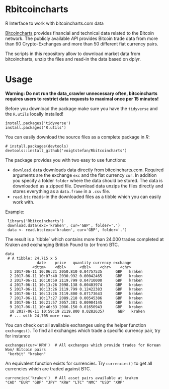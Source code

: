 # Rbitcoincharts
R Interface to work with bitcoincharts.com data

[Bitcoincharts](https://bitcoincharts.com/) provides financial and technical data related to the Bitcoin network. The publicly available *API* provides Bitcoin trade data from more than 90 Crypto-Exchanges and more than 50 different fiat currency pairs. 

The scripts in this repository allow to download market data from bitcoincharts, unzip the files and read-in the data based on dplyr. 

# Usage
**Warning: Do not run the data_crawler unnecessary often, bitcoincharts requires users to restrict data requests to maximal once per 15 minutes!**

Before you download the package make sure you have the `tidyverse` and the `R.utils` locally installed!

    install.packages('tidyverse')
    install.packages('R.utils')
 
You can easily download the source files as a complete package in *R*:

    # install.packages(devtools)
    devtools::install_github('voigtstefan/Rbitcoincharts')
    
    
The package provides you with two easy to use functions:
  - `download.data` downloads data directly from bitcoincharts.com. Required arguments are the exchange `exc` and the fiat currency `cur`. In addition you specify a folder `folder` where the data should be stored. The data is downloaded as a zipped file. Download data unzips the files directly and stores everything as a `data.frame` in a `.csv` file.
  - `read.btc` reads-in the downloaded files as a tibble which you can easily work with. 
  
  Example: 
  
     library('Rbitcoincharts')
     download.data(exc='kraken', cur='GBP', folder='.')
     data <- read.btc(exc='kraken', cur='GBP', folder='.')
  
The result is a `tibble´ which contains more than 24.000 trades completed at Kraken
and exchanging British Pound to (or from) BTC.  

    data
     # A tibble: 24,715 x 5
                  date    price   quantity currency exchange
                <dttm>    <dbl>      <dbl>    <chr>    <chr>
      1 2017-06-11 10:06:21 2050.810 0.04757535      GBP   kraken
      2 2017-06-11 10:07:40 2030.992 0.00042465      GBP   kraken
      3 2017-06-11 10:10:59 2119.799 0.04710000      GBP   kraken
      4 2017-06-11 10:13:26 2098.138 0.00403974      GBP   kraken
      5 2017-06-11 10:13:26 2119.799 0.12422383      GBP   kraken
      6 2017-06-11 10:13:26 2119.800 0.07173643      GBP   kraken
      7 2017-06-11 10:17:27 2089.218 0.00545386      GBP   kraken
      8 2017-06-11 10:21:57 2057.381 0.00904145      GBP   kraken
      9 2017-06-11 10:46:33 2086.150 0.01650943      GBP   kraken
      10 2017-06-11 10:59:19 2119.800 0.02826357      GBP   kraken
      # ... with 24,705 more rows

You can check out all available exchanges using the helper function `exchanges()`. To find all exchanges which trade a specific currency pair, try for instance

    exchanges(cur='KRW')  # All exchanges which provide trades for Korean Won/ Bitcoin pairs
     "korbit" "kraken"
    
An equivalent function exists for currencies. Try `currencies()` to get all currencies which are traded against BTC.

    currencies('kraken')  # All asset pairs available at kraken
    "CAD" "EUR" "GBP" "JPY" "KRW" "LTC" "NMC" "USD" "XRP"
